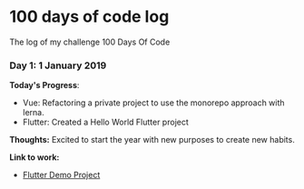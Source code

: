 # 100 days of code log

The log of my challenge 100 Days Of Code

### Day 1: 1 January 2019

**Today's Progress**:

- Vue: Refactoring a private project to use the monorepo approach with lerna.
- Flutter: Created a Hello World Flutter project

**Thoughts:** Excited to start the year with new purposes to create new habits.

**Link to work:**

- [Flutter Demo Project](https://github.com/algil/flutter_app/commit/a8c25e71152cf72a318148a45d1c7b77dbcbff7f)
